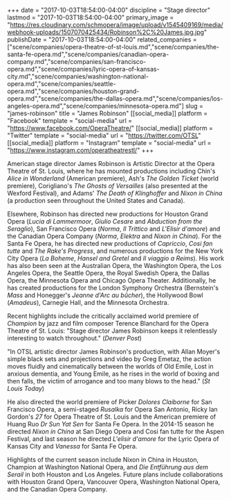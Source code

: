 +++
date = "2017-10-03T18:54:00-04:00"
discipline = "Stage director"
lastmod = "2017-10-03T18:54:00-04:00"
primary_image = "https://res.cloudinary.com/schmopera/image/upload/v1545409169/media/webhook-uploads/1507070425434/Robinson%2C%20James.jpg.jpg"
publishDate = "2017-10-03T18:54:00-04:00"
related_companies = ["scene/companies/opera-theatre-of-st-louis.md","scene/companies/the-santa-fe-opera.md","scene/companies/canadian-opera-company.md","scene/companies/san-francisco-opera.md","scene/companies/lyric-opera-of-kansas-city.md","scene/companies/washington-national-opera.md","scene/companies/seattle-opera.md","scene/companies/houston-grand-opera.md","scene/companies/the-dallas-opera.md","scene/companies/los-angeles-opera.md","scene/companies/minnesota-opera.md"]
slug = "james-robinson"
title = "James Robinson"
[[social_media]]
platform = "Facebook"
template = "social-media"
url = "https://www.facebook.com/OperaTheatre/"
[[social_media]]
platform = "Twitter"
template = "social-media"
url = "https://twitter.com/OTSL"
[[social_media]]
platform = "Instagram"
template = "social-media"
url = "https://www.instagram.com/operatheatrestl/"
+++

American stage director James Robinson is Artistic Director at the Opera Theatre of St. Louis, where he has mounted productions including Chin's *Alice in Wonderland* (American premiere), Ash's *The Golden Ticket* (world premiere), Corigliano's *The Ghosts of Versailles* (also presented at the Wexford Festival), and Adams' *The Death of Klinghoffer* and *Nixon in China* (a production seen throughout the United States and Canada). 

Elsewhere, Robinson has directed new productions for Houston Grand Opera (*Lucia di Lammermoor*, *Giulio Cesare* and *Abduction from the Seraglio*), San Francisco Opera (*Norma*, *Il Trittico* and *L'Elisir d'amore*) and the Canadian Opera Company (*Norma*, *Elektra* and *Nixon in China*). For the Santa Fe Opera, he has directed new productions of *Capriccio*, *Cosi fan tutte* and *The Rake's Progress*, and numerous productions for the New York City Opera (*La Boheme*, *Hansel and Gretel* and *Il viaggio a Reims*). His work has also been seen at the Australian Opera, the Washington Opera, the Los Angeles Opera, the Seattle Opera, the Royal Swedish Opera, the Dallas Opera, the Minnesota Opera and Chicago Opera Theater. 
Additionally, he has created productions for the London Symphony Orchestra (Bernstein's *Mass* and Honegger's *Jeanne d'Arc au bûcher*), the Hollywood Bowl (*Amadeus*), Carnegie Hall, and the Minnesota Orchestra. 

Recent highlights include the critically acclaimed world premiere of *Champion* by jazz and film composer Terence Blanchard for the Opera Theatre of St. Louis: "Stage director James Robinson keeps it relentlessly interesting to watch throughout." (*Denver Post*) 

"In OTSL artistic director James Robinson's production, with Allan Moyer's simple black sets and projections and video by Greg Emetaz, the action moves fluidly and cinematically between the worlds of Old Emile, Lost in anxious dementia, and Young Emile, as he rises in the world of boxing and then falls, the victim of arrogance and too many blows to the head." (*St Louis Today*) 

He also directed the world premiere of Picker *Dolores Claiborne* for San Francisco Opera, a semi-staged *Rusalka* for Opera San Antonio, Ricky Ian Gordon's *27* for Opera Theatre of St. Louis and the American premiere of Huang Ruo *Dr Sun Yat Sen* for Santa Fe Opera. In the 2014-15 season he directed *Nixon in China* at San Diego Opera and Cosi fan tutte for the Aspen Festival, and last season he directed *L'elisir d'amore* for the Lyric Opera of Kansas City and *Vanessa* for Santa Fe Opera. 

Highlights of the current season include Nixon in China in Houston, Champion at Washington National Opera, and *Die Entführung aus dem Serail* in both Houston and Los Angeles. Future plans include collaborations with Houston Grand Opera, Vancouver Opera, Washington National Opera, and the Canadian Opera Company.
